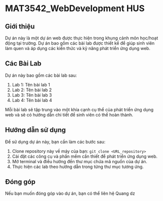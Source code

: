# MAT3542_WebDevelopment HUS

## Giới thiệu

Dự án này là một dự án web được thực hiện trong khung cảnh môn học/hoạt động tại trường. Dự án bao gồm các bài lab được thiết kế để giúp sinh viên làm quen và áp dụng các kiến thức và kỹ năng phát triển ứng dụng web.

## Các Bài Lab

Dự án này bao gồm các bài lab sau:

1. Lab 1: Tên bài lab 1
2. Lab 2: Tên bài lab 2
3. Lab 3: Tên bài lab 3
4. Lab 4: Tên bài lab 4

Mỗi bài lab sẽ tập trung vào một khía cạnh cụ thể của phát triển ứng dụng web và sẽ có hướng dẫn chi tiết để sinh viên có thể hoàn thành.

## Hướng dẫn sử dụng

Để sử dụng dự án này, bạn cần làm các bước sau:

1. Clone repository này về máy của bạn: `git clone <URL_repository>`
2. Cài đặt các công cụ và phần mềm cần thiết để phát triển ứng dụng web.
3. Mở terminal và điều hướng đến thư mục chứa mã nguồn của dự án.
4. Thực hiện các lab theo hướng dẫn trong từng thư mục tương ứng.

## Đóng góp

Nếu bạn muốn đóng góp vào dự án, bạn có thể liên hệ Quang dz
